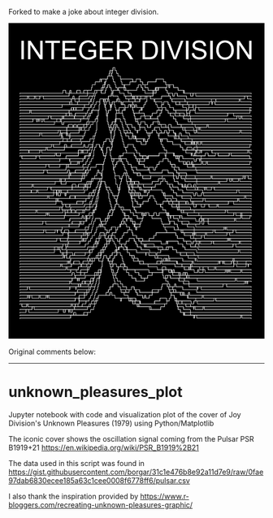 Forked to make a joke about integer division.

![](./plot.png)

Original comments below:

----

# unknown_pleasures_plot
Jupyter notebook with code and visualization plot of the cover of Joy Division's Unknown Pleasures (1979) using Python/Matplotlib

The iconic cover shows the oscillation signal coming from the Pulsar PSR B1919+21 https://en.wikipedia.org/wiki/PSR_B1919%2B21

The data used in this script was found in https://gist.githubusercontent.com/borgar/31c1e476b8e92a11d7e9/raw/0fae97dab6830ecee185a63c1cee0008f6778ff6/pulsar.csv

I also thank the inspiration provided by https://www.r-bloggers.com/recreating-unknown-pleasures-graphic/

